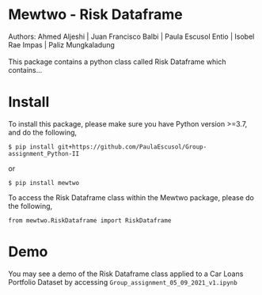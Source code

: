 # Mewtwo - Risk Dataframe
Authors: Ahmed Aljeshi | Juan Francisco Balbi | Paula Escusol Entio | Isobel Rae Impas | Paliz Mungkaladung
<br>
<br>This package contains a python class called Risk Dataframe which contains...

# Install
To install this package, please make sure you have Python version >=3.7, and do the following,
```
$ pip install git+https://github.com/PaulaEscusol/Group-assignment_Python-II
```
or
```
$ pip install mewtwo
```
To access the Risk Dataframe class within the Mewtwo package, please do the following,
```
from mewtwo.RiskDataframe import RiskDataframe
```

# Demo
You may see a demo of the Risk Dataframe class applied to a Car Loans Portfolio Dataset by accessing ```Group_assignment_05_09_2021_v1.ipynb```
